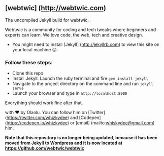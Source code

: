 ## [webtwic] (http://webtwic.com)

The uncompiled Jekyll build for webtwic.

Webtwic is a community for coding and tech tweaks where beginners and experts can learn.
We love code, the web, tech and creative design.

+ You might need to install [Jekyll] (http://jekyllrb.com) to view this site on your local machine :neutral_face:.

### Follow these steps:
+ Clone this repo
+ Install Jekyll. Launch the ruby terminal and fire `gem install jekyll`
+ Navigate to the project directory on the command line and run `jekyll serve`
+ Launch your browser and type in `http://localhost:8000`

Everything should work fine after that.

with :heart: by Olaolu. You can follow him on [Twitter] (https://twitter.com/whizkydee) and [Codepen] (https://codepen.io/whizkydee) or [email] (mailto:whiskydee@gmail.com) him.

**Note that this repository is no longer being updated, because it has been moved from Jekyll to Wordpress and it is now located at https://github.com/webtwic/webtwic**
